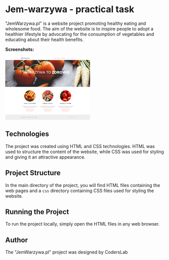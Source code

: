 # Jem-warzywa - practical task

"JemWarzywa.pl" is a website project promoting healthy eating and wholesome food. The aim of the website is to inspire people to adopt a healthier lifestyle by advocating for the consumption of vegetables and educating about their health benefits.

**Screenshots:**

<span>
<img src="images/screen.png" alt="bestshop" height="200">
</span>

## Technologies

The project was created using HTML and CSS technologies. HTML was used to structure the content of the website, while CSS was used for styling and giving it an attractive appearance.

## Project Structure

In the main directory of the project, you will find HTML files containing the web pages and a `css` directory containing CSS files used for styling the website.

## Running the Project

To run the project locally, simply open the HTML files in any web browser.

## Author

The "JemWarzywa.pl" project was designed by CodersLab


